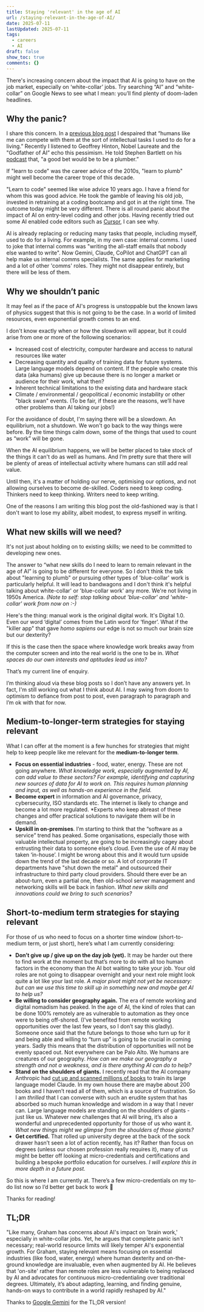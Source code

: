```yaml
---
title: Staying 'relevant' in the age of AI
url: /staying-relevant-in-the-age-of-AI/
date: 2025-07-11
lastUpdated: 2025-07-11
tags:
  - careers
  - AI
draft: false
show_toc: true
comments: {}
---
```

There's increasing concern about the impact that AI is going to have on the job market, especially on ‘white-collar’ jobs. Try searching “AI” and “white-collar” on Google News to see what I mean: you’ll find plenty of doom-laden headlines.

<!--more-->

## Why the panic?

I share this concern. In a [previous blog post](https://www.word2web.co.uk/obligatory-post-about-ai/) I despaired that “humans like me can compete with them at the sort of intellectual tasks I used to do for a living.”  Recently I listened to Geoffrey Hinton, Nobel Laureate and the "Godfather of AI” echo this pessimism. He told Stephen Bartlett on his [podcast](https://music.youtube.com/watch?v=giT0ytynSqg&feature=shared) that, "a good bet would be to be a plumber.”

If "learn to code" was the career advice of the 2010s, "learn to plumb" might well become the career trope of this decade.

"Learn to code" seemed like wise advice 10 years ago. I have a friend for whom this was good advice. He took the gamble of leaving his old job, invested in retraining at a coding bootcamp and got in at the right time. The outcome today might be very different. There is all round panic about the impact of AI on entry-level coding and other jobs. Having recently tried out some AI enabled code editors such as [Cursor](https://cursor.com/), I can see why.

AI is already replacing or reducing many tasks that people, including myself, used to do for a living. For example, in my own case: internal comms. I used to joke that internal comms was "writing the all-staff emails that nobody else wanted to write". Now Gemini, Claude, CoPilot and ChatGPT can all help make us internal comms specialists. The same applies for marketing and a lot of other 'comms' roles. They might not disappear entirely, but there will be less of them.

## Why we shouldn’t panic

It may feel as if the pace of AI's progress is unstoppable but the known laws of physics suggest that this is not going to be the case. In a world of limited resources, even exponential growth comes to an end.

I don't know exactly when or how the slowdown will appear, but it could arise from one or more of the following scenarios:

* Increased cost of electricity, computer hardware and access to natural resources like water  
* Decreasing quantity and quality of training data for future systems. Large language models depend on content. If the people who create this data (aka humans) give up because there is no longer a market or audience for their work, what then?  
* Inherent technical limitations to the existing data and hardware stack  
* Climate / environmental / geopolitical / economic instability or other "black swan" events. (To be fair, if these are the reasons, we’ll have other problems than AI taking our jobs!)

For the avoidance of doubt, I'm saying there will be a slowdown. An equilibrium, not a shutdown. We won't  go back to the way things were before. By the time things calm down, some of the things that used to count as “work” will be gone.

When the AI equilibrium happens, we will be better placed to take stock of the things it can't do as well as humans. And I’m pretty sure that there will be plenty of areas of intellectual activity where humans can still add real value.

Until then, it's a matter of holding our nerve, optimising our options, and not allowing ourselves to become de-skilled. Coders need to keep coding. Thinkers need to keep thinking. Writers need to keep writing.

One of the reasons I am writing this blog post the old-fashioned way is that I don't want to lose my ability, albeit modest, to express myself in writing.

## What new skills will we need?

It's not just about holding on to existing skills; we need to be committed to developing new ones.

The answer to “what new skills do I need to learn to remain relevant in the age of AI” is going to be different for everyone. So I don't think the talk about "learning to plumb" or pursuing other types of 'blue-collar' work is particularly helpful. It will lead to bandwagons and I don't think it's helpful talking about white-collar' or 'blue-collar work' any more. We're not living in 1950s America. *(Note to self: stop talking about 'blue-collar' and 'white-collar' work from now on :-)*

Here's the thing: manual work is the original digital work. It's Digital 1.0. Even our word ‘digital’ comes from the Latin word for ‘finger’. What if the "killer app" that gave *homo sapiens* our edge is not so much our brain size but our dexterity?

If this is the case then the space where knowledge work breaks away from the computer screen and into the real world is the one to be in. *What spaces do our own interests and aptitudes lead us into?*

That’s my current line of enquiry.

I’m thinking aloud via these blog posts so I don’t have any answers yet. In fact, I'm still working out what I think about AI. I may swing from doom to optimism to defiance from post to post, even paragraph to paragraph and I’m ok with that for now.

## Medium-to-longer-term strategies for staying relevant

What I can offer at the moment is a few hunches for strategies that might help to keep people like me relevant for the **medium-to-longer term**.

* **Focus on essential industries** - food, water, energy. These are not going anywhere. *What knowledge work, especially augmented by AI, can add value to these sectors? For example, identifying and capturing new sources of data for AI to work on. This requires human planning and input, as well as hands-on experience in the field.*
* **Become expert** in information and AI governance, privacy, cybersecurity, ISO standards etc. The internet is likely to change and become a lot more regulated. *Experts who keep abreast of these changes and offer practical solutions to navigate them will be in demand.
* **Upskill in on-premises**. I’m starting to think that the “software as a service” trend has peaked. Some organisations, especially those with valuable intellectual property, are going to be increasingly cagey about entrusting their data to someone else’s cloud. Even the use of AI may be taken ‘in-house’. I might be wrong about this and it would turn upside down the trend of the last decade or so. A lot of corporate IT departments have "shut down the metal" and outsourced their infrastructure to third party cloud providers. Should there ever be an about-turn, even a partial one, then old-school server management and networking skills will be back in fashion. *What new skills and innovations could we bring to such scenarios?*

## Short-to-medium term strategies for staying relevant

For those of us who need to focus on a shorter time window (short-to-medium term, or just short), here’s what I am currently considering:

* **Don’t give up / give up on the day job (yet).** It may be harder out there to find work at the moment but that’s more to do with all too human factors in the economy than the AI bot waiting to take your job. Your old roles are not going to disappear overnight and your next role might look quite a lot like your last role. *A major pivot might not yet be necessary: but can we use this time to skill up in something new and maybe get AI to help us?*  
* **Be willing to consider geography again.** The era of remote working and digital nomadism has peaked. In the age of AI, the kind of roles that can be done 100% remotely are as vulnerable to automation as they once were to being off-shored. (I've benefited from remote working opportunities over the last few years, so I don’t say this gladly). Someone once said that the future belongs to those who turn up for it and being able and willing to “turn up” is going to be crucial in coming years. Sadly this means that the distribution of opportunities will not be evenly spaced out. Not everywhere can be Palo Alto. We humans are creatures of our geography. *How can we make our geography a strength and not a weakness, and is there anything AI can do to help?*  
* **Stand on the shoulders of giants.** I recently read that the AI company Anthropic had [cut up and scanned millions of books](https://www.msn.com/en-us/money/other/anthropic-cut-up-millions-of-used-books-to-train-claude-and-downloaded-over-7-million-pirated-ones-too-a-judge-said/ar-AA1HnFbI) to train its large language model Claude. In my own house there are maybe about 200 books and I haven’t read all of them, which is a source of frustration. So I am *thrilled* that I can converse with such an erudite system that has absorbed so much human knowledge and wisdom in a way that I never can. Large language models are standing on the shoulders of giants \- just like us. Whatever new challenges that AI will bring, it’s also a wonderful and unprecedented opportunity for those of us who want it. *What new things might we glimpse from the shoulders of those giants?*  
* **Get certified.** That rolled up university degree at the back of the sock drawer hasn’t seen a lot of action recently, has it? Rather than focus on degrees (unless our chosen profession really requires it), many of us might be better off looking at micro-credentials and certifications and building a bespoke portfolio education for ourselves. *I will explore this in more depth in a future post.*

So this is where I am currently at. There’s a few micro-credentials on my to-do list now so I’d better get back to work 🙂

Thanks for reading!

## TL;DR

"Like many, Graham has concerns about AI's impact on 'brain work,' especially in white-collar jobs. Yet, he argues that complete panic isn't necessary; real-world resource limits will likely temper AI's exponential growth. For Graham, staying relevant means focusing on essential industries (like food, water, energy) where human dexterity and on-the-ground knowledge are invaluable, even when augmented by AI. He believes that 'on-site' rather than remote roles are less vulnerable to being replaced by AI and advocates for continuous micro-credentialing over traditional degrees. Ultimately, it’s about adapting, learning, and finding genuine, hands-on ways to contribute in a world rapidly reshaped by AI."

Thanks to [Google Gemini](https://gemini.google.com/) for the TL;DR version!
